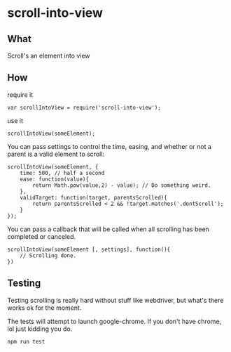 # scroll-into-view

## What

Scroll's an element into view

## How

require it

    var scrollIntoView = require('scroll-into-view');

use it

    scrollIntoView(someElement);

You can pass settings to control the time, easing, and whether or not a parent is a valid element to scroll:

    scrollIntoView(someElement, {
        time: 500, // half a second
        ease: function(value){
            return Math.pow(value,2) - value); // Do something weird.
        },
        validTarget: function(target, parentsScrolled){
            return parentsScrolled < 2 && !target.matches('.dontScroll');
        }
    });

You can pass a callback that will be called when all scrolling has been completed or canceled.

    scrollIntoView(someElement [, settings], function(){
        // Scrolling done.
    })

## Testing

Testing scrolling is really hard without stuff like webdriver, but what's there works ok for the moment.

The tests will attempt to launch google-chrome. If you don't have chrome, lol just kidding you do.

    npm run test